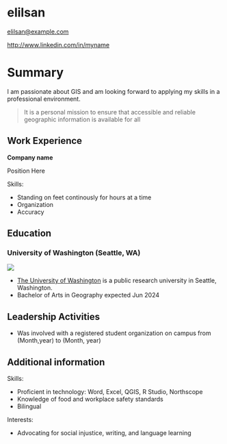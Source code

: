# elilsan

elilsan@example.com

http://www.linkedin.com/in/myname

# Summary

I am passionate about GIS and am looking forward to applying my skills in a professional environment.

> It is a personal mission to ensure that accessible and reliable geographic information is available for all

## Work Experience 
**Company name**

Position Here

Skills:
* Standing on feet continously for hours at a time
* Organization 
* Accuracy


## Education
### University of Washington (Seattle, WA)
![](https://d15gkqt2d16c1n.cloudfront.net/images/universities/backgrounds/washington_university.jpg)

* [The University of Washington] is a public research university in Seattle, Washington.
* Bachelor of Arts in Geography	expected Jun 2024

## Leadership Activities
* Was involved with a registered student organization on campus from (Month,year) to (Month, year)

## Additional information 
Skills: 
* Proficient in technology: Word, Excel, QGIS, R Studio, Northscope
* Knowledge of food and workplace safety standards
* Bilingual

Interests:
* Advocating for social injustice, writing, and language learning

[The University of Washington]: https://www.washington.edu/
[def]: image.png